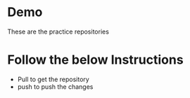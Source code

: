 # Demo

These are the practice repositories 

# Follow the below Instructions

- Pull to get the repository
- push to push the changes



